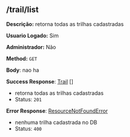 ## /trail/list

**Descrição:** retorna todas as trilhas cadastradas

**Usuario Logado:** Sim

**Administrador:** Não

**Method:** `GET`

**Body**: nao ha

**Success Response**: [Trail](../../../../src/domain/trilhas/@entities/trail.ts) []
- retorna todas as trilhas cadastradas
- Status: `201`

**Error Response**: [ResourceNotFoundError](../../../../src/core/errors/resource-not-found-error.ts)
- nenhuma trilha cadastrada no DB
- Status: `400`

